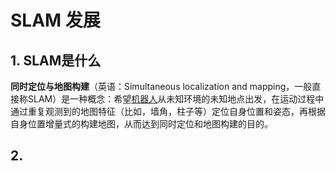 # SLAM 发展



## 1. SLAM是什么

**同时定位与地图构建**（英语：Simultaneous localization and mapping，一般直接称SLAM）是一种概念：希望[机器人](https://zh.wikipedia.org/wiki/机器人)从未知环境的未知地点出发，在运动过程中通过重复观测到的地图特征（比如，墙角，柱子等）定位自身位置和姿态，再根据自身位置增量式的构建地图，从而达到同时定位和地图构建的目的。

## 2.

